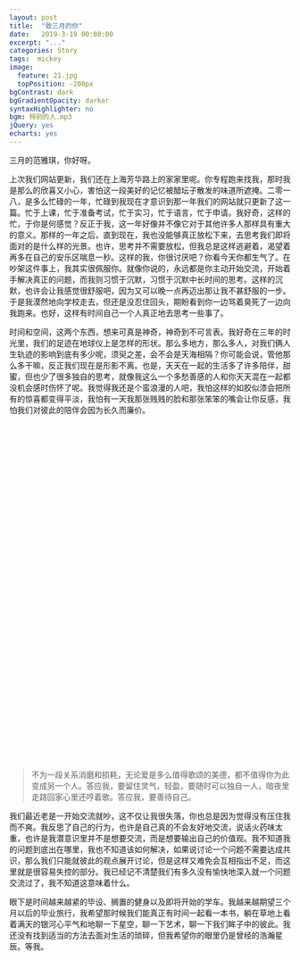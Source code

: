 ```yaml
---
layout: post
title:  "致三月的你"
date:   2019-3-19 00:00:00
excerpt: "..."
categories: Story
tags:  mickey
image:
  feature: 21.jpg
  topPosition: -200px
bgContrast: dark
bgGradientOpacity: darker
syntaxHighlighter: no
bgm: 特别的人.mp3
jQuery: yes
echarts: yes
---
```


三月的范雅琪，你好呀。

上次我们网站更新，我们还在上海芳华路上的家家里呢。你专程跑来找我，那时我是那么的欣喜又小心，害怕这一段美好的记忆被醋坛子散发的味道所遮掩。二零一八，是多么忙碌的一年，忙碌到我现在才意识到那一年我们的网站就只更新了这一篇。忙于上课，忙于准备考试，忙于实习，忙于语言，忙于申请。我好奇，这样的忙，于你是何感觉？反正于我，这一年好像并不像它对于其他许多人那样具有重大的意义。那样的一年之后，直到现在，我也没能够真正放松下来，去思考我们即将面对的是什么样的光景。也许，思考并不需要放松，但我总是这样逃避着，渴望着再多在自己的安乐区喘息一秒。这样的我，你很讨厌吧？你看今天你都生气了。在吵架这件事上，我其实很佩服你。就像你说的，永远都是你主动开始交流，开始着手解决真正的问题，而我则习惯于沉默，习惯于沉默中长时间的思考。这样的沉默，也许会让我感觉很舒服吧，因为又可以晚一点再迈出那让我不甚舒服的一步。于是我漠然地向学校走去，但还是没忍住回头，期盼看到你一边骂着臭死了一边向我跑来。也好，这样有时间自己一个人真正地去思考一些事了。

时间和空间，这两个东西，想来可真是神奇，神奇到不可言表。我好奇在三年的时光里，我们的足迹在地球仪上是怎样的形状。那么多地方，那么多人，对我们俩人生轨迹的影响到底有多少呢，须臾之差，会不会是天海相隔？你可能会说，管他那么多干嘛，反正我们现在是形影不离。也是，天天在一起的生活多了许多陪伴，甜蜜，但也少了很多独自的思考，就像我这么一个多愁善感的人和你天天混在一起都没机会感时伤怀了呢。我觉得我还是个蛮浪漫的人吧，我怕这样的如胶似漆会把所有的惊喜都变得平淡，我怕有一天我那张贱贱的脸和那张笨笨的嘴会让你反感，我怕我们对彼此的陪伴会因为长久而廉价。

<div id="container" style="height: 600px; margin-top: 20px"></div>

<blockquote class="largeQuote">
不为一段关系消磨和损耗，无论爱是多么值得歌颂的美德，都不值得你为此变成另一个人。答应我，要留住灵气，轻盈，要随时可以独自一人，暗夜里走路回家心里还哼着歌。答应我，要善待自己。
</blockquote>

我们最近老是一开始交流就吵，这不仅让我很失落，你也总是因为觉得没有压住我而不爽。我反思了自己的行为，也许是自己真的不会友好地交流，说话火药味太重，也许是我潜意识里并不是想要交流，而是想要输出自己的价值观。我不知道我的问题到底出在哪里，我也不知道该如何解决，如果说讨论一个问题不需要达成共识，那么我们只能就彼此的观点展开讨论，但是这样又难免会互相指出不足，而这里就是很容易失控的部分。我已经记不清楚我们有多久没有愉快地深入就一个问题交流过了，我不知道这意味着什么。

眼下是时间越来越紧的毕设、搁置的健身以及即将开始的学车。我越来越期望三个月以后的毕业旅行，我希望那时候我们能真正有时间一起看一本书，躺在草地上看着满天的银河心平气和地聊一下星空，聊一下艺术，聊一下我们眸子中的彼此。我还没有找到适当的方法去面对生活的琐碎，但我希望你的眼里仍是曾经的浩瀚星辰。等我。

<script type="text/javascript" src="http://echarts.baidu.com/gallery/vendors/echarts-gl/echarts-gl.min.js"></script>
<script type="text/javascript" src="http://echarts.baidu.com/gallery/vendors/echarts-stat/ecStat.min.js"></script>
<script type="text/javascript" src="http://echarts.baidu.com/gallery/vendors/echarts/extension/dataTool.min.js"></script>
<script type="text/javascript" src="http://echarts.baidu.com/gallery/vendors/echarts/map/js/china.js"></script>
<script type="text/javascript" src="http://echarts.baidu.com/gallery/vendors/echarts/map/js/world.js"></script>
<script type="text/javascript" src="http://echarts.baidu.com/gallery/vendors/echarts/extension/bmap.min.js"></script>
<script type="text/javascript" src="http://echarts.baidu.com/gallery/vendors/simplex.js"></script>

<script type="text/javascript">
var dom = document.getElementById("container");
var myChart = echarts.init(dom);

$.getJSON("{{ site.baseurl }}/assets/data/our-footprint.json", function (data) {
    var places = data.places.map(function (item) {
        return {
            coord: [item[3], item[4]]
        }
    });

    function getPlaceCoord(idx) {
        return [data.places[idx][3], data.places[idx][4]];
    }

    // Route: [date, sourcePlaceIndex, destinationPlaceIndex]
    var pointsData = [];
    data.routes.forEach(function (route) {
        pointsData.push(getPlaceCoord(route[1])); // source place
        pointsData.push(getPlaceCoord(route[2])); // destination place
    });

    var series = [
      {
            type: 'lines3D',
            name: 'routes',

            effect: {
                show: true,
                trailWidth: 4,
                trailLength: 0.15,
                trailOpacity: 1,
                trailColor: 'rgb(30, 30, 60)'
            },

            lineStyle: {
                width: 3,
                color: 'rgb(50, 50, 150)',
                // color: 'rgb(118, 233, 241)',
                opacity: 0.7
            },
            blendMode: 'lighter',

            data: data.routes.map(function (route) {
                return [places[route[1]].coord, places[route[2]].coord];
            })
      },
      {
        type: 'scatter3D',
        coordinateSystem: 'globe',
        blendMode: 'lighter',
        symbolSize: 2,
        itemStyle: {
            color: 'rgb(50, 50, 150)',
            opacity: 0.2
        },
        data: pointsData
      }
    ]

    myChart.setOption({
        globe: {
            environment: '{{ site.baseurl }}/assets/data/earth/starfield.jpg',
            heightTexture: '{{ site.baseurl }}/assets/data/earth/bathymetry_bw_composite_4k.jpg',
            displacementScale: 0.1,
            displacementQuality: 'high',
            baseColor: '#000',
            shading: 'realistic',
            realisticMaterial: {
                roughness: 0.2,
                metalness: 0
            },
            postEffect: {
                enable: true,
                depthOfField: {
                    enable: false,
                    focalDistance: 150
                }
            },
            temporalSuperSampling: {
                enable: true
            },
            light: {
                ambient: {
                    intensity: 0
                },
                main: {
                    intensity: 0.1,
                    shadow: false
                },
                ambientCubemap: {
                    texture: '{{ site.baseurl }}/assets/data/earth/lake.hdr',
                    exposure: 1,
                    diffuseIntensity: 0.5,
                    specularIntensity: 2
                }
            },
            viewControl: {
                autoRotate: true
            },
            silent: true
        },
        series: series 
    });
});
</script>